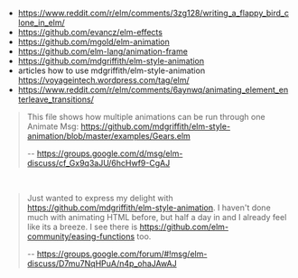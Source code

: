 
- https://www.reddit.com/r/elm/comments/3zg128/writing_a_flappy_bird_clone_in_elm/
- https://github.com/evancz/elm-effects
- https://github.com/mgold/elm-animation
- https://github.com/elm-lang/animation-frame
- https://github.com/mdgriffith/elm-style-animation
- articles how to use mdgriffith/elm-style-animation https://voyageintech.wordpress.com/tag/elm/
- https://www.reddit.com/r/elm/comments/6aynwq/animating_element_enterleave_transitions/

>This file shows how multiple animations can be run through one Animate Msg:
https://github.com/mdgriffith/elm-style-animation/blob/master/examples/Gears.elm
>
>-- https://groups.google.com/d/msg/elm-discuss/cf_Gx9q3aJU/6hcHwf9-CgAJ

<br>

>Just wanted to express my delight with https://github.com/mdgriffith/elm-style-animation. I haven't done much with animating HTML before, but half a day in and I already feel like its a breeze. I see there is https://github.com/elm-community/easing-functions too.
>
>-- https://groups.google.com/forum/#!msg/elm-discuss/D7mu7NqHPuA/n4p_ohaJAwAJ
